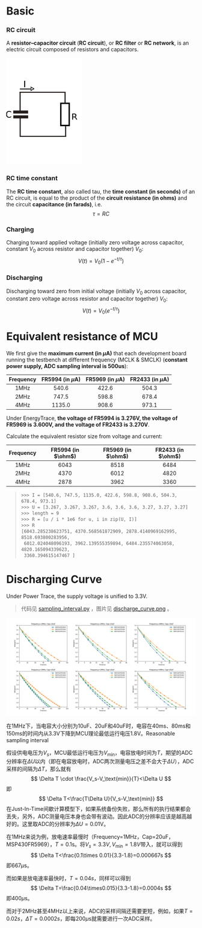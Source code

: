 # Basic

### RC circuit

A **resistor–capacitor circuit** (**RC circuit**), or **RC filter** or **RC network**, is an electric circuit composed of resistors and capacitors.

![img](images/200px-Discharging_capacitor.svg.png)

### RC time constant

The **RC time constant**, also called tau, the **time constant (in seconds)** of an RC circuit, is equal to the product of the **circuit resistance (in ohms)** and the circuit **capacitance (in farads)**, i.e.
$$
\tau =RC
$$

### Charging

Charging toward applied voltage (initially zero voltage across capacitor, constant $V_0$ across resistor and capacitor together) $V_0$:
$$
V(t)=V_0(1-e^{-t/\tau})
$$

### Discharging

Discharging toward zero from initial voltage (initially $V_0$ across capacitor, constant zero voltage across resistor and capacitor together) $V_0$:
$$
V(t)=V_0(e^{-t/\tau})
$$


# Equivalent resistance of MCU

We first give the **maximum current (in $\mu\text{A}$)** that each development board running the testbench at different frequency (MCLK & SMCLK) (**constant power supply, ADC sampling interval is 500us**):

|   Frequency   | FR5994 (in $\mu\text{A}$) | FR5969 (in $\mu\text{A}$) | FR2433 (in $\mu\text{A}$) |
| :-----------: | :-----------------------: | :-----------------------: | :-----------------------: |
| $1\text{MHz}$ |          $540.6$          |          $422.6$          |          $504.3$          |
| $2\text{MHz}$ |          $747.5$          |          $598.8$          |          $678.4$          |
| $4\text{MHz}$ |         $1135.0$          |          $908.6$          |          $973.1$          |

Under EnergyTrace, **the voltage of FR5994 is $3.276\text{V}$, the voltage of FR5969 is $3.600\text{V}$, and the voltage of FR2433 is $3.270\text{V}$**.

Calculate the equivalent resistor size from voltage and current:

|   Frequency   | FR5994 (in $\ohm$) | FR5969 (in $\ohm$) | FR2433 (in $\ohm$) |
| :-----------: | :----------------: | :----------------: | :----------------: |
| $1\text{MHz}$ |       $6043$       |       $8518$       |       $6484$       |
| $2\text{MHz}$ |       $4370$       |       $6012$       |       $4820$       |
| $4\text{MHz}$ |       $2878$       |       $3962$       |       $3360$       |

> ```
> >>> I = [540.6, 747.5, 1135.0, 422.6, 598.8, 908.6, 504.3, 678.4, 973.1]
> >>> U = [3.267, 3.267, 3.267, 3.6, 3.6, 3.6, 3.27, 3.27, 3.27]
> >>> length = 9
> >>> R = [u / i * 1e6 for u, i in zip(U, I)]
> >>> R
> [6043.285238623751, 4370.568561872909, 2878.4140969162995, 8518.693800283956, 
>  6012.024048096193, 3962.139555359894, 6484.235574063058,  4820.165094339623, 
>  3360.394615147467 ]
> ```

# Discharging Curve

Under Power Trace, the supply voltage is unified to $3.3\text{V}$.

> 代码见 [sampling_interval.py](sampling_interval.py) ，图片见 [discharge_curve.png](discharge_curve.png) 。

![discharge_curve](discharge_curve.png)

在1MHz下，当电容大小分别为10uF、20uF和40uF时，电容在40ms、80ms和150ms的时间内从3.3V下降到MCU理论最低运行电压1.8V。Reasonable sampling interval

假设供电电压为$V_s$，MCU最低运行电压为$V_\text{min}$，电容放电时间为$T$，期望的ADC分辨率在$\Delta U$以内（即在电容放电时，ADC两次测量电压之差不会大于$\Delta U$），ADC采样的间隔为$\Delta T$，那么就有
$$
\Delta T \cdot \frac{V_s-V_\text{min}}{T}<\Delta U
$$
即
$$
\Delta T<\frac{T\Delta U}{V_s-V_\text{min}}
$$
在Just-In-Time间歇计算模型下，如果系统备份失败，那么所有的执行结果都会丢失，另外，ADC测量电压本身也会带有波动。因此ADC的分辨率应该是越高越好的。这里取ADC的分辨率为$\Delta U=0.01\text{V}$。

在1MHz来说为例，放电速率最慢时（Frequency=1MHz，Cap=20uF，MSP430FR5969），$T=0.1\text{s}$。将$V_s=3.3V,V_\text{min}=1.8V$带入，就可以得到
$$
\Delta T<\frac{0.1\times 0.01}{3.3-1.8}=0.000667s
$$
即$667\mu\text{s}$。

而如果是放电速率最快时，$T=0.04s$，同样可以得到
$$
\Delta T=\frac{0.04\times0.015}{3.3-1.8}=0.0004s
$$
即$400\mu\text{s}$。

而对于2MHz甚至4MHz以上来说，ADC的采样间隔还需要更短，例如，如果$T=0.02s$，$\Delta T=0.0002s$，即每$200\mu\text{s}$就需要进行一次ADC采样。
